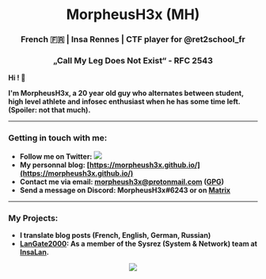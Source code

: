 <h1 align="center"> MorpheusH3x (MH) </h1>
<h3 align="center"> French 🇫🇷 | Insa Rennes | CTF player for @ret2school_fr </h3>
<h3 align="center"> <b>„Call My Leg Does Not Exist“ - RFC 2543<b/> </h3>

Hi ! 👋

I'm MorpheusH3x, a 20 year old guy who alternates between student, high level athlete and infosec enthusiast when he has some time left.
(Spoiler: not that much).

---

<h3 align="left">Getting in touch with me:</h3>

 - Follow me on Twitter: <a href="https://twitter.com/intent/follow?screen_name=MorpheusH3x" title="Follow"><img src="https://img.shields.io/twitter/follow/MorpheusH3x?label=MorpheusH3x&style=social"></a>
 - My personnal blog: [https://morpheush3x.github.io/](https://morpheush3x.github.io/)
 - Contact me via email: [morpheush3x@protonmail.com](morpheush3x@protonmail.com) ([GPG](https://raw.githubusercontent.com/MorpheusH3x/MorpheusH3x/main/publickey.morpheush3x%40protonmail.com))
 - Send a message on Discord: MorpheusH3x#6243 or on [Matrix](https://matrix.to/#/@morpheush3x:matrix.org)
---

<h3 align="left">My Projects:</h3>

- I translate blog posts (French, English, German, Russian)
- [LanGate2000](https://github.com/InsaLan/langate2000): As a member of the Sysrez (System & Network) team at [InsaLan](https://www.insalan.fr/).

<p align="center">
<img src="https://github-readme-stats.vercel.app/api?username=MorpheusH3x&show_icons=true&theme=ocean_dark&include_all_commits=true&custom_title=Github%20Stats&hide=stars">
</p>
